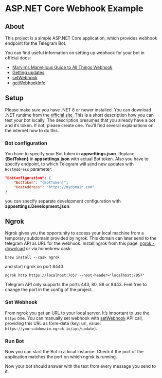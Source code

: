
# ASP.NET Core Webhook Example

## About

This project is a simple ASP.NET Core application, which provides webhook endpoint for the Telegram Bot.

You can find useful information on setting up webhook for your bot in official docs:

- [Marvin's Marvellous Guide to All Things Webhook](https://core.telegram.org/bots/webhooks)
- [Getting updates](https://core.telegram.org/bots/api#getting-updates)
- [setWebhook](https://core.telegram.org/bots/api#setwebhook)
- [getWebhookInfo](https://core.telegram.org/bots/api#getwebhookinfo)

## Setup

Please make sure you have .NET 8 or newer installed. You can download .NET runtime from the [official site.](https://dotnet.microsoft.com/download)
This is a short description how you can test your bot locally. The description presumes that you already have a bot and it’s token. If not, please create one. You’ll find several explanations on the internet how to do this.

### Bot configuration

You have to specify your Bot token in **appsettings.json**. Replace **{BotToken}** in **appsettings.json** with actual Bot token. Also you have to specify endpoint, to which Telegram will send new updates with `HostAddress` parameter:

```json
"BotConfiguration": {
    "BotToken": "{BotToken}",
    "HostAddress": "https://mydomain.com"
}
```

you can specify separate development configuration with **appsettings.Development.json**.

## Ngrok

Ngrok gives you the opportunity to access your local machine from a temporary subdomain provided by ngrok. This domain can later send to the telegram API as URL for the webhook.
Install ngrok from this page: [ngrok - download](https://ngrok.com/download) or via homebrew cask:

```shell
brew install --cask ngrok
```

and start ngrok on port 8443.

```shell
ngrok http https://localhost:7057 --host-header="localhost:7057" 
```

Telegram API only supports the ports 443, 80, 88 or 8443. Feel free to change the port in the config of the project.

### Set Webhook

From ngrok you get an URL to your local server. It’s important to use the `https` one. You can manually set webhook with  [setWebhook](https://core.telegram.org/bots/api#setwebhook) API call, providing this URL as form-data (key: url, value: `https://yoursubdomain.ngrok.io/api/update`).

### Run Bot

Now you can start the Bot in a local instance. Check if the port of the application matches the port on which ngrok is running.

Now your bot should answer with the text from every message you send to it.
